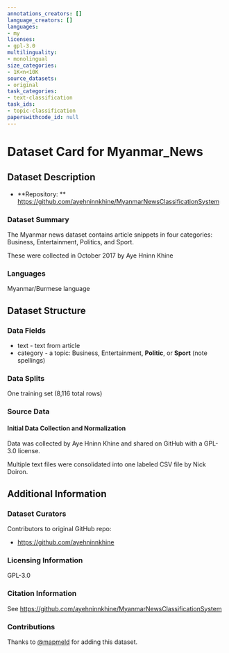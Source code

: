 ```yaml
---
annotations_creators: []
language_creators: []
languages:
- my
licenses:
- gpl-3.0
multilinguality:
- monolingual
size_categories:
- 1K<n<10K
source_datasets:
- original
task_categories:
- text-classification
task_ids:
- topic-classification
paperswithcode_id: null
---
```


# Dataset Card for Myanmar_News

## Dataset Description

- **Repository: ** https://github.com/ayehninnkhine/MyanmarNewsClassificationSystem

### Dataset Summary

The Myanmar news dataset contains article snippets in four categories:
Business, Entertainment, Politics, and Sport.

These were collected in October 2017 by Aye Hninn Khine

### Languages

Myanmar/Burmese language

## Dataset Structure

### Data Fields

- text - text from article
- category - a topic: Business, Entertainment, **Politic**, or **Sport** (note spellings)

### Data Splits

One training set (8,116 total rows)

### Source Data

#### Initial Data Collection and Normalization

Data was collected by Aye Hninn Khine
and shared on GitHub with a GPL-3.0 license.

Multiple text files were consolidated into one labeled CSV file by Nick Doiron.

## Additional Information

### Dataset Curators

Contributors to original GitHub repo:
- https://github.com/ayehninnkhine

### Licensing Information

GPL-3.0

### Citation Information

See https://github.com/ayehninnkhine/MyanmarNewsClassificationSystem

### Contributions

Thanks to [@mapmeld](https://github.com/mapmeld) for adding this dataset.